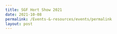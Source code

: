 ```yaml
---
title: SGF Hort Show 2021
date: 2021-10-08
permalink: /Events-&-resources/events/permalink
layout: post
---
```

